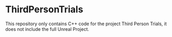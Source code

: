 # ThirdPersonTrials
This repository only contains C++ code for the project Third Person Trials, it does not include the full Unreal Project.
